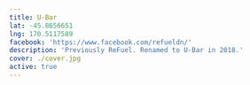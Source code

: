 ```yaml
---
title: U-Bar
lat: -45.8656651
lng: 170.5117589
facebook: 'https://www.facebook.com/refueldn/'
description: 'Previously ReFuel. Renamed to U-Bar in 2018.'
cover: ./cover.jpg
active: true
---
```

